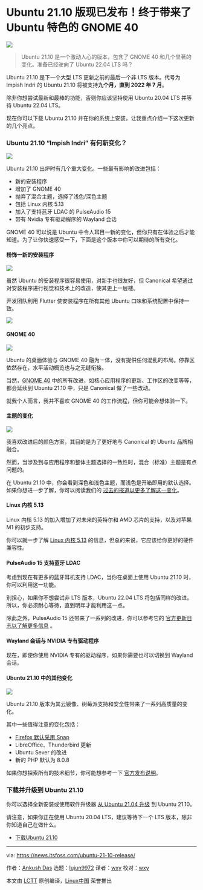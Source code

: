 [#]: subject: "Ubuntu 21.10 is Available Now! Finally Brings the Much Awaited GNOME 40 With Ubuntu Twist"
[#]: via: "https://news.itsfoss.com/ubuntu-21-10-release/"
[#]: author: "Ankush Das https://news.itsfoss.com/author/ankush/"
[#]: collector: "lujun9972"
[#]: translator: "wxy"
[#]: reviewer: "wxy"
[#]: publisher: " "
[#]: url: " "

Ubuntu 21.10 版现已发布！终于带来了 Ubuntu 特色的 GNOME 40
======

![](https://i1.wp.com/news.itsfoss.com/wp-content/uploads/2021/10/ubuntu-21-10-release-date.png?w=1200&ssl=1)

> Ubuntu 21.10 是一个激动人心的版本，包含了 GNOME 40 和几个显著的变化。准备已经驶向了 Ubuntu 22.04 LTS 吗？

Ubuntu 21.10 是下一个大型 LTS 更新之前的最后一个非 LTS 版本。代号为 Impish Indri 的 Ubuntu 21.10 将被支持**九个月，直到 2022 年 7 月**。

除非你想尝试最新和最棒的功能，否则你应该坚持使用 Ubuntu 20.04 LTS 并等待 Ubuntu 22.04 LTS。

现在你可以下载 Ubuntu 21.10 并在你的系统上安装，让我重点介绍一下这次更新的几个亮点。

### Ubuntu 21.10 “Impish Indri” 有何新变化？

![][1]

Ubuntu 21.10 出炉时有几个重大变化。一些最有影响的改进包括：

  * 新的安装程序
  * 增加了 GNOME 40
  * 抛弃了混合主题，选择了浅色/深色主题
  * 包括 Linux 内核 5.13
  * 加入了支持蓝牙 LDAC 的 PulseAudio 15
  * 带有 Nvidia 专有驱动程序的 Wayland 会话

GNOME 40 可以说是 Ubuntu 中令人耳目一新的变化，但你只有在体验之后才能知道。为了让你快速感受一下，下面是这个版本中你可以期待的所有变化。

#### 粉饰一新的安装程序

![][2]

虽然 Ubuntu 的安装程序很容易使用，对新手也很友好，但 Canonical 希望通过对安装程序进行视觉和技术上的改造，使其更上一层楼。

开发团队利用 Flutter 使安装程序在所有其他 Ubuntu 口味和系统配置中保持一致。

![][3]

#### GNOME 40

![][5]

Ubuntu 的桌面体验与 GNOME 40 融为一体，没有提供任何混乱的布局。停靠区依然存在，水平活动概览也与之无缝衔接。

当然，[GNOME 40][4] 中的所有改进，如核心应用程序的更新、工作区的改变等等，都会延续到 Ubuntu 21.10 中，只是 Canonical 做了一些改动。

就我个人而言，我并不喜欢 GNOME 40 的工作流程，但你可能会想体验一下。

#### 主题的变化

![][9]

我喜欢改进后的颜色方案，其目的是为了更好地与 Canonical 的 Ubuntu 品牌相融合。

然而，当涉及到与应用程序和整体主题选择的一致性时，混合（标准）主题是有点问题的。

在 Ubuntu 21.10 中，你会看到深色和浅色主题，而浅色是开箱即用的默认选择。如果你想进一步了解，你可以阅读我们的 [过去的报道以更多了解这一变化][6]。

#### Linux 内核 5.13

Linux 内核 5.13 的加入增加了对未来的英特尔和 AMD 芯片的支持，以及对苹果 M1 的初步支持。
 
你可以就一步了解 [Linux 内核 5.13][7] 的信息，但总的来说，它应该给你更好的硬件兼容性。

#### PulseAudio 15 支持蓝牙 LDAC

考虑到现在有更多的蓝牙耳机支持 LDAC，当你在桌面上使用 Ubuntu 21.10 时，你可以利用这一功能。

别担心，如果你不想尝试非 LTS 版本，Ubuntu 22.04 LTS 将包括同样的改进。所以，你必须耐心等待，直到明年才能利用这一点。

除此之外，PulseAudio 15 还带来了一系列的改进，你可以参考它的 [官方更新日志以了解更多信息][8] 。

#### Wayland 会话与 NVIDIA 专有驱动程序

现在，即使你使用 NVIDIA 专有的驱动程序，如果你需要也可以切换到 Wayland 会话。

#### Ubuntu 21.10 中的其他变化

![][14]

Ubuntu 21.10 版本为其云镜像、树莓派支持和安全性带来了一系列高质量的变化。

其中一些值得注意的变化包括：

  * [Firefox 默认采用 Snap][10]
  * LibreOffice、Thunderbird 更新
  * Ubuntu Sever 的改进
  * 新的 PHP 默认为 8.0.8

如果你想探索所有的技术细节，你可能想参考一下 [官方发布说明][11]。

### 下载并升级到 Ubuntu 21.10

你可以选择全新安装或使用软件升级器 [从 Ubuntu 21.04 升级][12] 到 Ubuntu 21.10。

请注意，如果你正在使用 Ubuntu 20.04 LTS，建议等待下一个 LTS 版本，除非你知道自己在做什么。

- [下载Ubuntu 21.10][13]

--------------------------------------------------------------------------------

via: https://news.itsfoss.com/ubuntu-21-10-release/

作者：[Ankush Das][a]
选题：[lujun9972][b]
译者：[wxy](https://github.com/wxy)
校对：[wxy](https://github.com/wxy)

本文由 [LCTT](https://github.com/LCTT/TranslateProject) 原创编译，[Linux中国](https://linux.cn/) 荣誉推出

[a]: https://news.itsfoss.com/author/ankush/
[b]: https://github.com/lujun9972
[1]: https://i1.wp.com/news.itsfoss.com/wp-content/uploads/2021/10/ubuntu-21-10-full.png?w=1200&ssl=1
[2]: https://i1.wp.com/news.itsfoss.com/wp-content/uploads/2021/02/new-ubuntu-installer.png?w=1012&ssl=1
[3]: https://i1.wp.com/news.itsfoss.com/wp-content/uploads/2021/10/ubuntu-new-installer.png?w=960&ssl=1
[4]: https://news.itsfoss.com/gnome-40-release/
[5]: https://i0.wp.com/news.itsfoss.com/wp-content/uploads/2021/10/ubuntu-21-10-new-gnome-40.png?resize=1568%2C776&ssl=1
[6]: https://news.itsfoss.com/ubuntu-21-10-theme-change/
[7]: https://news.itsfoss.com/linux-kernel-5-13-release/
[8]: https://www.freedesktop.org/wiki/Software/PulseAudio/Notes/15.0/
[9]: https://i1.wp.com/news.itsfoss.com/wp-content/uploads/2021/10/ubuntu-21-10-appearance.png?w=1062&ssl=1
[10]: https://news.itsfoss.com/ubuntu-firefox-snap-default/
[11]: https://discourse.ubuntu.com/t/impish-indri-release-notes/21951
[12]: https://itsfoss.com/upgrade-ubuntu-to-newer-version/
[13]: https://releases.ubuntu.com/21.10/
[14]: https://i2.wp.com/news.itsfoss.com/wp-content/uploads/2021/10/ubuntu-21-10-about.png?w=1054&ssl=1